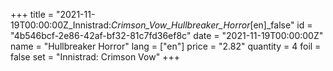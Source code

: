 +++
title = "2021-11-19T00:00:00Z_Innistrad:_Crimson_Vow_Hullbreaker_Horror_[en]_false"
id = "4b546bcf-2e86-42af-bf32-81c7fd36ef8c"
date = "2021-11-19T00:00:00Z"
name = "Hullbreaker Horror"
lang = ["en"]
price = "2.82"
quantity = 4
foil = false
set = "Innistrad: Crimson Vow"
+++
